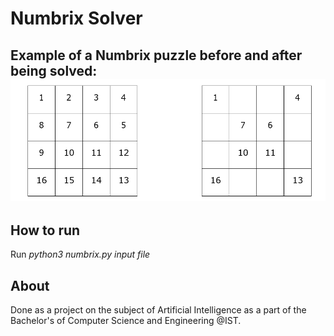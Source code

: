 # Numbrix Solver

	
## Example of a Numbrix puzzle before and after being solved: ![Alt](/assets/numbrix_example.png "Numbrix Example")

## How to run

Run *python3 numbrix.py input file*

## About

Done as a project on the subject of Artificial Intelligence as a part of the Bachelor's of Computer Science and Engineering @IST.



